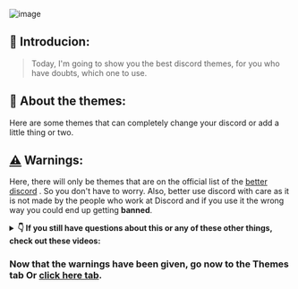 ![image](https://user-images.githubusercontent.com/110054625/181306311-598d6e0f-99d9-4901-83a2-4e7500bebd03.png)

## 🚀 Introducion:

> Today, I'm going to show you the best discord themes, for you who have doubts, which one to use.

## 📌 About the themes:

Here are some themes that can completely change your discord or add a little thing or two.

## **[⚠️](https://emojipedia.org/warning/)** Warnings:

Here, there will only be themes that are on the official list of the  [better discord](https://betterdiscord.app/) . So you don't have to worry. Also, better use discord with care as it is not made by the people who work at Discord and if you use it the wrong way you could end up getting **banned**.


<details>
  <summary><b> 👇 If you still have questions about this or any of these other things, check out these videos:</b></summary>
  <br/>

https://user-images.githubusercontent.com/110054625/181307215-530fb9ea-fb32-4fa4-9545-3fbe5cc5356e.mp4

https://user-images.githubusercontent.com/110054625/181307253-2081181c-8ffb-423d-9cfc-ccc580b41d91.mp4

https://user-images.githubusercontent.com/110054625/181307278-8d7afe5f-95eb-41a1-9a1e-93a7df54aa09.mp4

</details>
  
### **Now that the warnings have been given, go now to the Themes tab Or [click here tab](https://github.com/TlkW/Better_discord_themes/tree/main/Themes).**
